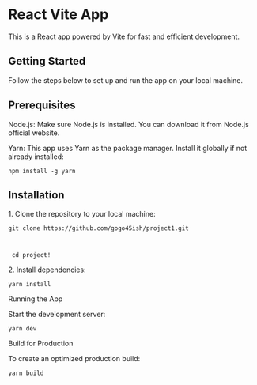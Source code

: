 
# React Vite App

This is a React app powered by Vite for fast and efficient development.

## Getting Started

Follow the steps below to set up and run the app on your local machine.

## Prerequisites

Node.js: Make sure Node.js is installed. You can download it from Node.js official website.

Yarn: This app uses Yarn as the package manager. Install it globally if not already installed:

```npm install -g yarn```

## Installation

1\. Clone the repository to your local machine:

``` git clone https://github.com/gogo45ish/project1.git ```
#

``` cd project!```

2\. Install dependencies:

```yarn install```

Running the App

Start the development server:

```yarn dev```

Build for Production

To create an optimized production build:

```yarn build ```
